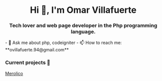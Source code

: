 <h1 align="center">Hi 👋, I'm Omar Villafuerte</h1>
<h3 align="center">Tech lover and web page developer in the Php programming language.</h3>
- 💬 Ask me about php, codeigniter
- 📫 How to reach me: **ovillafuerte.94@gmail.com**

### Current projects 🚀
[Merolico](https://merolico.app)

